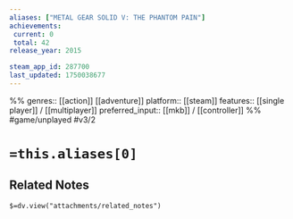 ```yaml
---
aliases: ["METAL GEAR SOLID V: THE PHANTOM PAIN"]
achievements:
 current: 0
 total: 42
release_year: 2015

steam_app_id: 287700
last_updated: 1750038677
---
```

%%
genres:: [[action]] [[adventure]]
platform:: [[steam]]
features:: [[single player]] / [[multiplayer]]
preferred_input:: [[mkb]] / [[controller]]
%%
#game/unplayed
#v3/2

# `=this.aliases[0]`
## Related Notes
`$=dv.view("attachments/related_notes")`